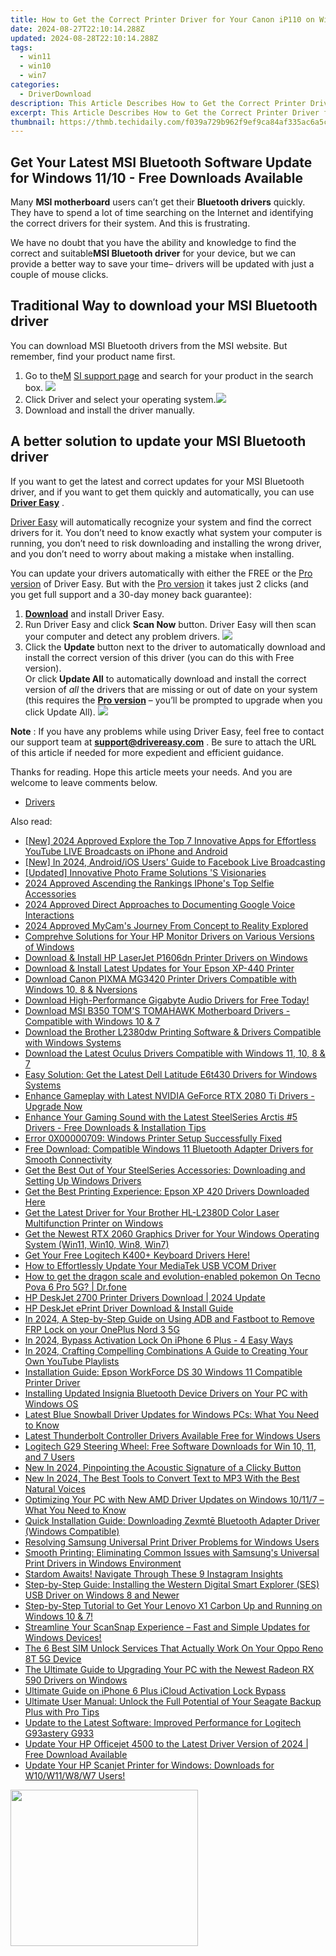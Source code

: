 ```yaml
---
title: How to Get the Correct Printer Driver for Your Canon iP110 on Windows 11/10/8/7 - Free Downloads Available!
date: 2024-08-27T22:10:14.288Z
updated: 2024-08-28T22:10:14.288Z
tags:
  - win11
  - win10
  - win7
categories:
  - DriverDownload
description: This Article Describes How to Get the Correct Printer Driver for Your Canon iP110 on Windows 11/10/8/7 - Free Downloads Available!
excerpt: This Article Describes How to Get the Correct Printer Driver for Your Canon iP110 on Windows 11/10/8/7 - Free Downloads Available!
thumbnail: https://thmb.techidaily.com/f039a729b962f9ef9ca84af335ac6a5c033da72e1971abe6cb320e3e4a83ec5c.jpg
---
```


## Get Your Latest MSI Bluetooth Software Update for Windows 11/10 - Free Downloads Available

Many **MSI motherboard** users can’t get their **Bluetooth drivers** quickly. They have to spend a lot of time searching on the Internet and identifying the correct drivers for their system. And this is frustrating.

 We have no doubt that you have the ability and knowledge to find the correct and suitable**MSI Bluetooth driver** for your device, but we can provide a better way to save your time– drivers will be updated with just a couple of mouse clicks.

## Traditional Way to download your MSI Bluetooth driver

 You can download MSI Bluetooth drivers from the MSI website. But remember, find your product name first.

1. Go to the[M](https://www.msi.com/support/download/) [SI support page](https://www.msi.com/support/download/) and search for your product in the search box. ![](https://images.drivereasy.com/wp-content/uploads/2019/07/audio-support.jpg)
2. Click Driver and select your operating system.![](https://images.drivereasy.com/wp-content/uploads/2019/07/bluetooth1.jpg)
3. Download and install the driver manually.

## A better solution to update your MSI Bluetooth driver

 If you want to get the latest and correct updates for your MSI Bluetooth driver, and if you want to get them quickly and automatically, you can use **[Driver Easy](https://tools.techidaily.com/drivereasy/download/)**  .

[Driver Easy](https://tools.techidaily.com/drivereasy/download/) will automatically recognize your system and find the correct drivers for it. You don’t need to know exactly what system your computer is running, you don’t need to risk downloading and installing the wrong driver, and you don’t need to worry about making a mistake when installing.

 You can update your drivers automatically with either the FREE or the [Pro version](https://tools.techidaily.com/drivereasy/download/) of Driver Easy. But with the [Pro version](https://tools.techidaily.com/drivereasy/download/) it takes just 2 clicks (and you get full support and a 30-day money back guarantee):

1. **[Download](https://tools.techidaily.com/drivereasy/download/)**  and install Driver Easy.
2. Run Driver Easy and click **Scan Now** button. Driver Easy will then scan your computer and detect any problem drivers. ![](https://images.drivereasy.com/wp-content/uploads/2019/07/b11.jpg)
3. Click the **Update** button next to the driver to automatically download and install the correct version of this driver (you can do this with Free version).  
 Or click **Update All** to automatically download and install the correct version of _all_ the drivers that are missing or out of date on your system (this requires the **[Pro version](https://tools.techidaily.com/drivereasy/download/)**  – you’ll be prompted to upgrade when you click Update All). ![](https://images.drivereasy.com/wp-content/uploads/2019/07/bluetooth.jpg)

**Note** : If you have any problems while using Driver Easy, feel free to contact our support team at **[support@drivereasy.com](https://tools.techidaily.com/drivereasy/download/)**  . Be sure to attach the URL of this article if needed for more expedient and efficient guidance.

 Thanks for reading. Hope this article meets your needs. And you are welcome to leave comments below.

* [Drivers](https://tools.techidaily.com/drivereasy/download/)

<ins class="adsbygoogle"
     style="display:block"
     data-ad-format="autorelaxed"
     data-ad-client="ca-pub-7571918770474297"
     data-ad-slot="1223367746"></ins>



<ins class="adsbygoogle"
     style="display:block"
     data-ad-client="ca-pub-7571918770474297"
     data-ad-slot="8358498916"
     data-ad-format="auto"
     data-full-width-responsive="true"></ins>

<span class="atpl-alsoreadstyle">Also read:</span>
<div><ul>
<li><a href="https://youtube-tips.techidaily.com/024-approved-explore-the-top-7-innovative-apps-for-effortless-youtube-live-broadcasts-on-iphone-and-android/"><u>[New] 2024 Approved  Explore the Top 7 Innovative Apps for Effortless YouTube LIVE Broadcasts on iPhone and Android</u></a></li>
<li><a href="https://facebook-video-recording.techidaily.com/new-in-2024-androidios-users-guide-to-facebook-live-broadcasting/"><u>[New] In 2024, Android/iOS Users' Guide to Facebook Live Broadcasting</u></a></li>
<li><a href="https://some-knowledge.techidaily.com/updated-innovative-photo-frame-solutions-s-visionaries/"><u>[Updated] Innovative Photo Frame Solutions 'S Visionaries</u></a></li>
<li><a href="https://extra-tips.techidaily.com/2024-approved-ascending-the-rankings-iphones-top-selfie-accessories/"><u>2024 Approved  Ascending the Rankings  IPhone's Top Selfie Accessories</u></a></li>
<li><a href="https://screen-capture.techidaily.com/2024-approved-direct-approaches-to-documenting-google-voice-interactions/"><u>2024 Approved  Direct Approaches to Documenting Google Voice Interactions</u></a></li>
<li><a href="https://desktop-recording.techidaily.com/2024-approved-mycams-journey-from-concept-to-reality-explored/"><u>2024 Approved  MyCam's Journey From Concept to Reality Explored</u></a></li>
<li><a href="https://driver-download.techidaily.com/comprehve-solutions-for-your-hp-monitor-drivers-on-various-versions-of-windows/"><u>Comprehve Solutions for Your HP Monitor Drivers on Various Versions of Windows</u></a></li>
<li><a href="https://driver-download.techidaily.com/download-and-install-hp-laserjet-p1606dn-printer-drivers-on-windows/"><u>Download & Install HP LaserJet P1606dn Printer Drivers on Windows</u></a></li>
<li><a href="https://driver-download.techidaily.com/download-and-install-latest-updates-for-your-epson-xp-440-printer/"><u>Download & Install Latest Updates for Your Epson XP-440 Printer</u></a></li>
<li><a href="https://driver-download.techidaily.com/download-canon-pixma-mg3420-printer-drivers-compatible-with-windows-10-8-and-nversions/"><u>Download Canon PIXMA MG3420 Printer Drivers Compatible with Windows 10, 8 & Nversions</u></a></li>
<li><a href="https://driver-download.techidaily.com/download-high-performance-gigabyte-audio-drivers-for-free-today/"><u>Download High-Performance Gigabyte Audio Drivers for Free Today!</u></a></li>
<li><a href="https://driver-download.techidaily.com/download-msi-b350-toms-tomahawk-motherboard-drivers-compatible-with-windows-10-and-7/"><u>Download MSI B350 TOM'S TOMAHAWK Motherboard Drivers - Compatible with Windows 10 & 7</u></a></li>
<li><a href="https://driver-download.techidaily.com/download-the-brother-l2380dw-printing-software-and-drivers-compatible-with-windows-systems/"><u>Download the Brother L2380dw Printing Software & Drivers Compatible with Windows Systems</u></a></li>
<li><a href="https://driver-download.techidaily.com/download-the-latest-oculus-drivers-compatible-with-windows-11-10-8-and-7/"><u>Download the Latest Oculus Drivers Compatible with Windows 11, 10, 8 & 7</u></a></li>
<li><a href="https://driver-download.techidaily.com/easy-solution-get-the-latest-dell-latitude-e6t430-drivers-for-windows-systems/"><u>Easy Solution: Get the Latest Dell Latitude E6t430 Drivers for Windows Systems</u></a></li>
<li><a href="https://driver-download.techidaily.com/enhance-gameplay-with-latest-nvidia-geforce-rtx-2080-ti-drivers-upgrade-now/"><u>Enhance Gameplay with Latest NVIDIA GeForce RTX 2080 Ti Drivers - Upgrade Now</u></a></li>
<li><a href="https://driver-download.techidaily.com/enhance-your-gaming-sound-with-the-latest-steelseries-arctis-5-drivers-free-downloads-and-installation-tips/"><u>Enhance Your Gaming Sound with the Latest SteelSeries Arctis #5 Drivers - Free Downloads & Installation Tips</u></a></li>
<li><a href="https://printer-issues.techidaily.com/error-0x00000709-windows-printer-setup-successfully-fixed/"><u>Error 0X00000709: Windows Printer Setup Successfully Fixed</u></a></li>
<li><a href="https://driver-download.techidaily.com/free-download-compatible-windows-11-bluetooth-adapter-drivers-for-smooth-connectivity/"><u>Free Download: Compatible Windows 11 Bluetooth Adapter Drivers for Smooth Connectivity</u></a></li>
<li><a href="https://driver-download.techidaily.com/get-the-best-out-of-your-steelseries-accessories-downloading-and-setting-up-windows-drivers/"><u>Get the Best Out of Your SteelSeries Accessories: Downloading and Setting Up Windows Drivers</u></a></li>
<li><a href="https://driver-download.techidaily.com/get-the-best-printing-experience-epson-xp-420-drivers-downloaded-here/"><u>Get the Best Printing Experience: Epson XP 420 Drivers Downloaded Here</u></a></li>
<li><a href="https://driver-download.techidaily.com/get-the-latest-driver-for-your-brother-hl-l2380d-color-laser-multifunction-printer-on-windows/"><u>Get the Latest Driver for Your Brother HL-L2380D Color Laser Multifunction Printer on Windows</u></a></li>
<li><a href="https://driver-download.techidaily.com/get-the-newest-rtx-2060-graphics-driver-for-your-windows-operating-system-win11-win10-win8-win7/"><u>Get the Newest RTX 2060 Graphics Driver for Your Windows Operating System (Win11, Win10, Win8, Win7)</u></a></li>
<li><a href="https://driver-download.techidaily.com/1722978621189-get-your-free-logitech-k400plus-keyboard-drivers-here/"><u>Get Your Free Logitech K400+ Keyboard Drivers Here!</u></a></li>
<li><a href="https://driver-download.techidaily.com/how-to-effortlessly-update-your-mediatek-usb-vcom-driver/"><u>How to Effortlessly Update Your MediaTek USB VCOM Driver</u></a></li>
<li><a href="https://pokemon-go-android.techidaily.com/how-to-get-the-dragon-scale-and-evolution-enabled-pokemon-on-tecno-pova-6-pro-5g-drfone-by-drfone-virtual-android/"><u>How to get the dragon scale and evolution-enabled pokemon On Tecno Pova 6 Pro 5G? | Dr.fone</u></a></li>
<li><a href="https://driver-download.techidaily.com/hp-deskjet-2700-printer-drivers-download-2024-update/"><u>HP DeskJet 2700 Printer Drivers Download | 2024 Update</u></a></li>
<li><a href="https://driver-download.techidaily.com/hp-deskjet-eprint-driver-download-and-install-guide/"><u>HP DeskJet ePrint Driver Download & Install Guide</u></a></li>
<li><a href="https://android-frp.techidaily.com/in-2024-a-step-by-step-guide-on-using-adb-and-fastboot-to-remove-frp-lock-on-your-oneplus-nord-3-5g-by-drfone-android/"><u>In 2024, A Step-by-Step Guide on Using ADB and Fastboot to Remove FRP Lock on your OnePlus Nord 3 5G</u></a></li>
<li><a href="https://activate-lock.techidaily.com/in-2024-bypass-activation-lock-on-iphone-6-plus-4-easy-ways-by-drfone-ios/"><u>In 2024, Bypass Activation Lock On iPhone 6 Plus - 4 Easy Ways</u></a></li>
<li><a href="https://youtube-webster.techidaily.com/24-crafting-compelling-combinations-a-guide-to-creating-your-own-youtube-playlists/"><u>In 2024, Crafting Compelling Combinations  A Guide to Creating Your Own YouTube Playlists</u></a></li>
<li><a href="https://driver-download.techidaily.com/installation-guide-epson-workforce-ds-30-windows-11-compatible-printer-driver/"><u>Installation Guide: Epson WorkForce DS 30 Windows 11 Compatible Printer Driver</u></a></li>
<li><a href="https://driver-download.techidaily.com/installing-updated-insignia-bluetooth-device-drivers-on-your-pc-with-windows-os/"><u>Installing Updated Insignia Bluetooth Device Drivers on Your PC with Windows OS</u></a></li>
<li><a href="https://driver-download.techidaily.com/latest-blue-snowball-driver-updates-for-windows-pcs-what-you-need-to-know/"><u>Latest Blue Snowball Driver Updates for Windows PCs: What You Need to Know</u></a></li>
<li><a href="https://driver-download.techidaily.com/latest-thunderbolt-controller-drivers-available-free-for-windows-users/"><u>Latest Thunderbolt Controller Drivers Available Free for Windows Users</u></a></li>
<li><a href="https://driver-download.techidaily.com/logitech-g29-steering-wheel-free-software-downloads-for-win-10-11-and-7-users/"><u>Logitech G29 Steering Wheel: Free Software Downloads for Win 10, 11, and 7 Users</u></a></li>
<li><a href="https://voice-adjusting.techidaily.com/new-in-2024-pinpointing-the-acoustic-signature-of-a-clicky-button/"><u>New In 2024, Pinpointing the Acoustic Signature of a Clicky Button</u></a></li>
<li><a href="https://ai-topics.techidaily.com/new-in-2024-the-best-tools-to-convert-text-to-mp3-with-the-best-natural-voices/"><u>New In 2024, The Best Tools to Convert Text to MP3 With the Best Natural Voices</u></a></li>
<li><a href="https://driver-download.techidaily.com/optimizing-your-pc-with-new-amd-driver-updates-on-windows-10117-what-you-need-to-know/"><u>Optimizing Your PC with New AMD Driver Updates on Windows 10/11/7 – What You Need to Know</u></a></li>
<li><a href="https://driver-download.techidaily.com/quick-installation-guide-downloading-zexmte-bluetooth-adapter-driver-windows-compatible/"><u>Quick Installation Guide: Downloading Zexmtē Bluetooth Adapter Driver (Windows Compatible)</u></a></li>
<li><a href="https://driver-download.techidaily.com/resolving-samsung-universal-print-driver-problems-for-windows-users/"><u>Resolving Samsung Universal Print Driver Problems for Windows Users</u></a></li>
<li><a href="https://driver-download.techidaily.com/smooth-printing-eliminating-common-issues-with-samsungs-universal-print-drivers-in-windows-environment/"><u>Smooth Printing: Eliminating Common Issues with Samsung's Universal Print Drivers in Windows Environment</u></a></li>
<li><a href="https://extra-hints.techidaily.com/stardom-awaits-navigate-through-these-9-instagram-insights/"><u>Stardom Awaits! Navigate Through These 9 Instagram Insights</u></a></li>
<li><a href="https://driver-download.techidaily.com/step-by-step-guide-installing-the-western-digital-smart-explorer-ses-usb-driver-on-windows-8-and-newer/"><u>Step-by-Step Guide: Installing the Western Digital Smart Explorer (SES) USB Driver on Windows 8 and Newer</u></a></li>
<li><a href="https://driver-download.techidaily.com/step-by-step-tutorial-to-get-your-lenovo-x1-carbon-up-and-running-on-windows-10-and-7/"><u>Step-by-Step Tutorial to Get Your Lenovo X1 Carbon Up and Running on Windows 10 & 7!</u></a></li>
<li><a href="https://driver-download.techidaily.com/streamline-your-scansnap-experience-fast-and-simple-updates-for-windows-devices/"><u>Streamline Your ScanSnap Experience – Fast and Simple Updates for Windows Devices!</u></a></li>
<li><a href="https://sim-unlock.techidaily.com/the-6-best-sim-unlock-services-that-actually-work-on-your-oppo-reno-8t-5g-device-by-drfone-android/"><u>The 6 Best SIM Unlock Services That Actually Work On Your Oppo Reno 8T 5G Device</u></a></li>
<li><a href="https://driver-download.techidaily.com/the-ultimate-guide-to-upgrading-your-pc-with-the-newest-radeon-rx-590-drivers-on-windows/"><u>The Ultimate Guide to Upgrading Your PC with the Newest Radeon RX 590 Drivers on Windows</u></a></li>
<li><a href="https://activate-lock.techidaily.com/ultimate-guide-on-iphone-6-plus-icloud-activation-lock-bypass-by-drfone-ios/"><u>Ultimate Guide on iPhone 6 Plus iCloud Activation Lock Bypass</u></a></li>
<li><a href="https://driver-download.techidaily.com/ultimate-user-manual-unlock-the-full-potential-of-your-seagate-backup-plus-with-pro-tips/"><u>Ultimate User Manual: Unlock the Full Potential of Your Seagate Backup Plus with Pro Tips</u></a></li>
<li><a href="https://driver-download.techidaily.com/update-to-the-latest-software-improved-performance-for-logitech-g93astery-g933/"><u>Update to the Latest Software: Improved Performance for Logitech G93astery G933</u></a></li>
<li><a href="https://driver-download.techidaily.com/update-your-hp-officejet-4500-to-the-latest-driver-version-of-2024-free-download-available/"><u>Update Your HP Officejet 4500 to the Latest Driver Version of 2024 | Free Download Available</u></a></li>
<li><a href="https://driver-download.techidaily.com/update-your-hp-scanjet-printer-for-windows-downloads-for-w10w11w8w7-users/"><u>Update Your HP Scanjet Printer for Windows: Downloads for W10/W11/W8/W7 Users!</u></a></li>
</ul></div>

<!-- affiliate ads begin -->
<a href="https://homestyler.sjv.io/c/5597632/2044747/22993" target="_top" id="2044747"><img src="//a.impactradius-go.com/display-ad/22993-2044747" border="0" alt="" width="300" height="250"/></a><img height="0" width="0" src="https://imp.pxf.io/i/5597632/2044747/22993" style="position:absolute;visibility:hidden;" border="0" />
<!-- affiliate ads end -->